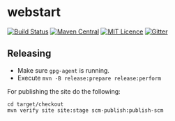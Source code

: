 # webstart

[![Build Status](https://travis-ci.org/mojohaus/webstart.svg?branch=master)](https://travis-ci.org/mojohaus/webstart)
[![Maven Central](https://img.shields.io/maven-central/v/org.codehaus.mojo/webstart-maven-plugin.svg?label=Maven%20Central)](http://search.maven.org/#search%7Cga%7C1%7Cg%3A%22org.codehaus.mojo%22%20a%3A%webstart-maven-plugin%22)
[![MIT Licence](https://img.shields.io/github/license/mojohaus/webstart.svg?label=License)](http://opensource.org/licenses/MIT)
[![Gitter](https://badges.gitter.im/Join%20Chat.svg)](https://gitter.im/mojohaus/webstart?utm_source=badge&utm_medium=badge&utm_campaign=pr-badge&utm_content=badge)

## Releasing

* Make sure `gpg-agent` is running.
* Execute `mvn -B release:prepare release:perform`

For publishing the site do the following:

```
cd target/checkout
mvn verify site site:stage scm-publish:publish-scm
